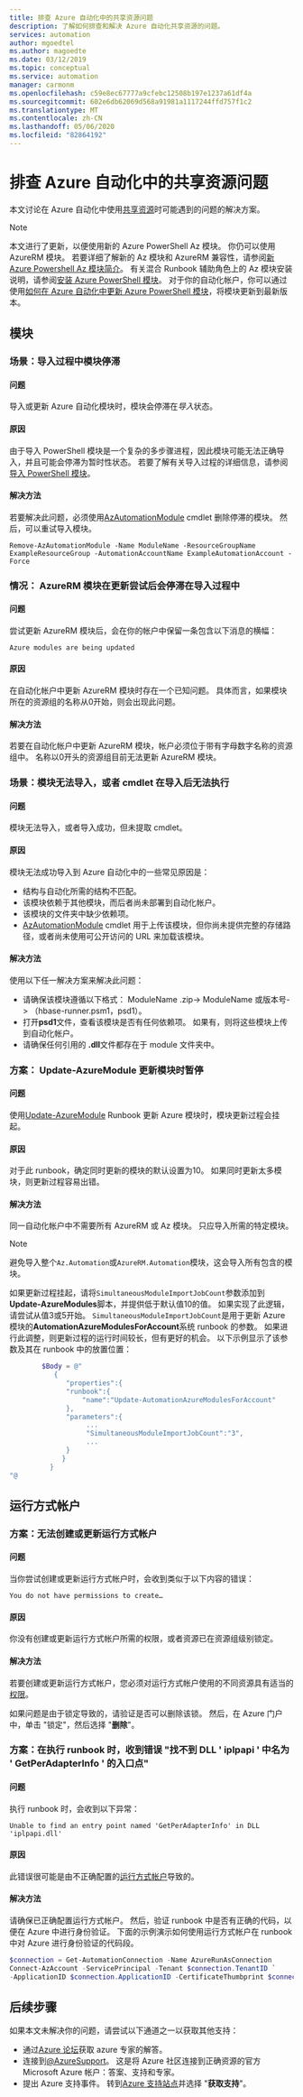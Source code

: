 ```yaml
---
title: 排查 Azure 自动化中的共享资源问题
description: 了解如何排查和解决 Azure 自动化共享资源的问题。
services: automation
author: mgoedtel
ms.author: magoedte
ms.date: 03/12/2019
ms.topic: conceptual
ms.service: automation
manager: carmonm
ms.openlocfilehash: c59e8ec67777a9cfebc12508b197e1237a61df4a
ms.sourcegitcommit: 602e6db62069d568a91981a1117244ffd757f1c2
ms.translationtype: MT
ms.contentlocale: zh-CN
ms.lasthandoff: 05/06/2020
ms.locfileid: "82864192"
---
```

# <a name="troubleshoot-shared-resources-in-azure-automation"></a>排查 Azure 自动化中的共享资源问题

本文讨论在 Azure 自动化中使用[共享资源](../automation-intro.md#shared-resources)时可能遇到的问题的解决方案。

>[!NOTE]
>本文进行了更新，以便使用新的 Azure PowerShell Az 模块。 你仍可以使用 AzureRM 模块。 若要详细了解新的 Az 模块和 AzureRM 兼容性，请参阅[新 Azure Powershell Az 模块简介](https://docs.microsoft.com/powershell/azure/new-azureps-module-az?view=azps-3.5.0)。 有关混合 Runbook 辅助角色上的 Az 模块安装说明，请参阅[安装 Azure PowerShell 模块](https://docs.microsoft.com/powershell/azure/install-az-ps?view=azps-3.5.0)。 对于你的自动化帐户，你可以通过使用[如何在 Azure 自动化中更新 Azure PowerShell 模块](../automation-update-azure-modules.md)，将模块更新到最新版本。

## <a name="modules"></a>模块

### <a name="scenario-a-module-is-stuck-during-import"></a><a name="module-stuck-importing"></a>场景：导入过程中模块停滞

#### <a name="issue"></a>问题

导入或更新 Azure 自动化模块时，模块会停滞在*导入*状态。

#### <a name="cause"></a>原因

由于导入 PowerShell 模块是一个复杂的多步骤进程，因此模块可能无法正确导入，并且可能会停滞为暂时性状态。 若要了解有关导入过程的详细信息，请参阅[导入 PowerShell 模块](/powershell/scripting/developer/module/importing-a-powershell-module#the-importing-process)。

#### <a name="resolution"></a>解决方法

若要解决此问题，必须使用[AzAutomationModule](https://docs.microsoft.com/powershell/module/Az.Automation/Remove-AzAutomationModule?view=azps-3.7.0) cmdlet 删除停滞的模块。 然后，可以重试导入模块。

```azurepowershell-interactive
Remove-AzAutomationModule -Name ModuleName -ResourceGroupName ExampleResourceGroup -AutomationAccountName ExampleAutomationAccount -Force
```

### <a name="scenario-azurerm-modules-are-stuck-during-import-after-an-update-attempt"></a><a name="update-azure-modules-importing"></a>情况： AzureRM 模块在更新尝试后会停滞在导入过程中

#### <a name="issue"></a>问题

尝试更新 AzureRM 模块后，会在你的帐户中保留一条包含以下消息的横幅：

```error
Azure modules are being updated
```

#### <a name="cause"></a>原因

在自动化帐户中更新 AzureRM 模块时存在一个已知问题。 具体而言，如果模块所在的资源组的名称从0开始，则会出现此问题。

#### <a name="resolution"></a>解决方法

若要在自动化帐户中更新 AzureRM 模块，帐户必须位于带有字母数字名称的资源组中。 名称以0开头的资源组目前无法更新 AzureRM 模块。

### <a name="scenario-module-fails-to-import-or-cmdlets-cant-be-executed-after-importing"></a><a name="module-fails-to-import"></a>场景：模块无法导入，或者 cmdlet 在导入后无法执行

#### <a name="issue"></a>问题

模块无法导入，或者导入成功，但未提取 cmdlet。

#### <a name="cause"></a>原因

模块无法成功导入到 Azure 自动化中的一些常见原因是：

* 结构与自动化所需的结构不匹配。
* 该模块依赖于其他模块，而后者尚未部署到自动化帐户。
* 该模块的文件夹中缺少依赖项。
* [AzAutomationModule](https://docs.microsoft.com/powershell/module/Az.Automation/New-AzAutomationModule?view=azps-3.7.0) cmdlet 用于上传该模块，但你尚未提供完整的存储路径，或者尚未使用可公开访问的 URL 来加载该模块。

#### <a name="resolution"></a>解决方法

使用以下任一解决方案来解决此问题：

* 请确保该模块遵循以下格式： ModuleName .zip-> ModuleName 或版本号-> （hbase-runner.psm1，psd1）。
* 打开**psd1**文件，查看该模块是否有任何依赖项。 如果有，则将这些模块上传到自动化帐户。
* 请确保任何引用的 **.dll**文件都存在于 module 文件夹中。

### <a name="scenario-update-azuremoduleps1-suspends-when-updating-modules"></a><a name="all-modules-suspended"></a>方案： Update-AzureModule 更新模块时暂停

#### <a name="issue"></a>问题

使用[Update-AzureModule](https://github.com/azureautomation/runbooks/blob/master/Utility/ARM/Update-AzureModule.ps1) Runbook 更新 Azure 模块时，模块更新过程会挂起。

#### <a name="cause"></a>原因

对于此 runbook，确定同时更新的模块的默认设置为10。 如果同时更新太多模块，则更新过程容易出错。

#### <a name="resolution"></a>解决方法

同一自动化帐户中不需要所有 AzureRM 或 Az 模块。 只应导入所需的特定模块。

> [!NOTE]
> 避免导入整个`Az.Automation`或`AzureRM.Automation`模块，这会导入所有包含的模块。

如果更新过程挂起，请将`SimultaneousModuleImportJobCount`参数添加到**Update-AzureModules**脚本，并提供低于默认值10的值。 如果实现了此逻辑，请尝试从值3或5开始。 `SimultaneousModuleImportJobCount`是用于更新 Azure 模块的**AutomationAzureModulesForAccount**系统 runbook 的参数。 如果进行此调整，则更新过程的运行时间较长，但有更好的机会。 以下示例显示了该参数及其在 runbook 中的放置位置：

 ```powershell
         $Body = @"
            {
               "properties":{
               "runbook":{
                   "name":"Update-AutomationAzureModulesForAccount"
               },
               "parameters":{
                    ...
                    "SimultaneousModuleImportJobCount":"3",
                    ... 
               }
              }
           }
"@
```

## <a name="run-as-accounts"></a>运行方式帐户

### <a name="scenario-youre-unable-to-create-or-update-a-run-as-account"></a><a name="unable-create-update"></a>方案：无法创建或更新运行方式帐户

#### <a name="issue"></a>问题

当你尝试创建或更新运行方式帐户时，会收到类似于以下内容的错误：

```error
You do not have permissions to create…
```

#### <a name="cause"></a>原因

你没有创建或更新运行方式帐户所需的权限，或者资源已在资源组级别锁定。

#### <a name="resolution"></a>解决方法

若要创建或更新运行方式帐户，您必须对运行方式帐户使用的不同资源具有适当的[权限](../manage-runas-account.md#permissions)。 

如果问题是由于锁定导致的，请验证是否可以删除该锁。 然后，在 Azure 门户中，单击 "锁定"，然后选择 "**删除**"。

### <a name="scenario-you-receive-the-error-unable-to-find-an-entry-point-named-getperadapterinfo-in-dll-iplpapidll-when-executing-a-runbook"></a><a name="iphelper"></a>方案：在执行 runbook 时，收到错误 "找不到 DLL ' iplpapi ' 中名为 ' GetPerAdapterInfo ' 的入口点"

#### <a name="issue"></a>问题

执行 runbook 时，会收到以下异常：

```error
Unable to find an entry point named 'GetPerAdapterInfo' in DLL 'iplpapi.dll'
```

#### <a name="cause"></a>原因

此错误很可能是由不正确配置的[运行方式帐户](../manage-runas-account.md)导致的。

#### <a name="resolution"></a>解决方法

请确保已正确配置运行方式帐户。 然后，验证 runbook 中是否有正确的代码，以便在 Azure 中进行身份验证。 下面的示例演示如何使用运行方式帐户在 runbook 中对 Azure 进行身份验证的代码段。

```powershell
$connection = Get-AutomationConnection -Name AzureRunAsConnection
Connect-AzAccount -ServicePrincipal -Tenant $connection.TenantID `
-ApplicationID $connection.ApplicationID -CertificateThumbprint $connection.CertificateThumbprint
```

## <a name="next-steps"></a>后续步骤

如果本文未解决你的问题，请尝试以下通道之一以获取其他支持：

* 通过[Azure 论坛](https://azure.microsoft.com/support/forums/)获取 azure 专家的解答。
* 连接到[@AzureSupport](https://twitter.com/azuresupport)。 这是将 Azure 社区连接到正确资源的官方 Microsoft Azure 帐户：答案、支持和专家。
* 提出 Azure 支持事件。 转到[Azure 支持站点](https://azure.microsoft.com/support/options/)并选择 "**获取支持**"。

